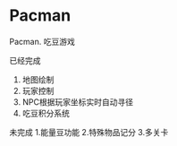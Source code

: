 # Pacman
Pacman. 吃豆游戏

已经完成
1. 地图绘制
2. 玩家控制
3. NPC根据玩家坐标实时自动寻径
4. 吃豆积分系统

未完成
1.能量豆功能
2.特殊物品记分
3.多关卡
